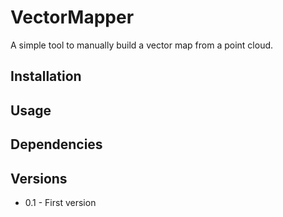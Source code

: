 # VectorMapper

A simple tool to manually build a vector map from a point cloud.


## Installation

## Usage


## Dependencies


## Versions
* 0.1 - First version